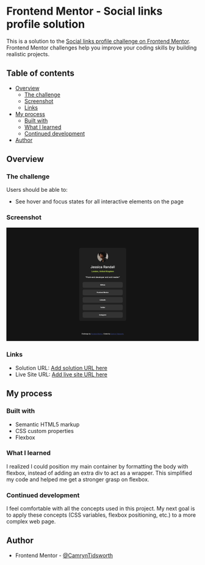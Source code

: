 # Frontend Mentor - Social links profile solution

This is a solution to the [Social links profile challenge on Frontend Mentor](https://www.frontendmentor.io/challenges/social-links-profile-UG32l9m6dQ). Frontend Mentor challenges help you improve your coding skills by building realistic projects. 

## Table of contents

- [Overview](#overview)
  - [The challenge](#the-challenge)
  - [Screenshot](#screenshot)
  - [Links](#links)
- [My process](#my-process)
  - [Built with](#built-with)
  - [What I learned](#what-i-learned)
  - [Continued development](#continued-development)
- [Author](#author)

## Overview

### The challenge

Users should be able to:

- See hover and focus states for all interactive elements on the page

### Screenshot

![](assets/images/screenshot.png)

### Links

- Solution URL: [Add solution URL here](https://your-solution-url.com)
- Live Site URL: [Add live site URL here](https://your-live-site-url.com)

## My process

### Built with

- Semantic HTML5 markup
- CSS custom properties
- Flexbox

### What I learned

I realized I could position my main container by formatting the body with flexbox, instead of adding an extra div to act as a wrapper. This simplified my code and helped me get a stronger grasp on flexbox. 

### Continued development

I feel comfortable with all the concepts used in this project. My next goal is to apply these concepts (CSS variables, flexbox positioning, etc.) to a more complex web page. 

## Author

- Frontend Mentor - [@CamrynTidsworth](https://www.frontendmentor.io/profile/CamrynTidsworth)
